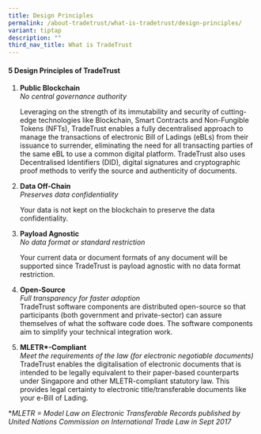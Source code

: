 ```yaml
---
title: Design Principles
permalink: /about-tradetrust/what-is-tradetrust/design-principles/
variant: tiptap
description: ""
third_nav_title: What is TradeTrust
---
```

<h4>5 Design Principles of TradeTrust</h4><ol data-tight="true" class="tight"><li><p><strong>Public Blockchain</strong><br><em>No central governance authority</em><br></p><p>Leveraging on the strength of its immutability and security of cutting-edge technologies like Blockchain, Smart Contracts and Non-Fungible Tokens (NFTs), TradeTrust enables a fully decentralised approach to manage the transactions of electronic Bill of Ladings (eBLs) from their issuance to surrender, eliminating the need for all transacting parties of the same eBL to use a common digital platform. TradeTrust also uses Decentralised Identifiers (DID), digital signatures and cryptographic proof methods to verify the source and authenticity of documents.</p></li></ol><p></p><ol start="2" data-tight="true" class="tight"><li><p><strong>Data Off-Chain</strong><br><em>Preserves data confidentiality</em></p><p>Your data is not kept on the blockchain to preserve the data confidentiality.</p></li></ol><p></p><ol start="3" data-tight="true" class="tight"><li><p><strong>Payload Agnostic</strong><br><em>No data format or standard restriction</em></p><p>Your current data or document formats of any document will be supported since TradeTrust is payload agnostic with no data format restriction.</p></li></ol><p></p><ol start="4" data-tight="true" class="tight"><li><p><strong>Open-Source</strong><br><em>Full transparency for faster adoption</em><br>TradeTrust software components are distributed open-source so that participants (both government and private-sector) can assure themselves of what the software code does. The software components aim to simplify your technical integration work.</p></li></ol><p></p><ol start="5" data-tight="true" class="tight"><li><p><strong>MLETR*-Compliant</strong><br><em>Meet the requirements of the law (for electronic negotiable documents)</em><br>TradeTrust enables the digitalisation of electronic documents that is intended to be legally equivalent to their paper-based counterparts under Singapore and other MLETR-compliant statutory law. This provides legal certainty to electronic title/transferable documents like your e-Bill of Lading.</p></li></ol><p></p><p>*<em>MLETR = Model Law on Electronic Transferable Records published by United Nations Commission on International Trade Law in Sept 2017</em></p>